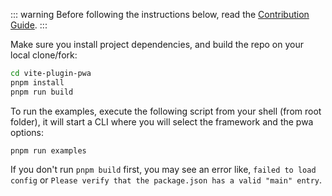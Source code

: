 ::: warning
Before following the instructions below, read the [Contribution Guide](https://github.com/antfu/vite-plugin-pwa/blob/main/CONTRIBUTING.md).
:::

Make sure you install project dependencies, and build the repo on your local clone/fork:

```bash
cd vite-plugin-pwa
pnpm install
pnpm run build
```

To run the examples, execute the following script from your shell (from root folder), it will start a CLI where you will select the framework and the pwa options:

```shell
pnpm run examples
```

If you don't run `pnpm build` first, you may see an error like, `failed to load config` or `Please verify that the package.json has a valid "main" entry`.
